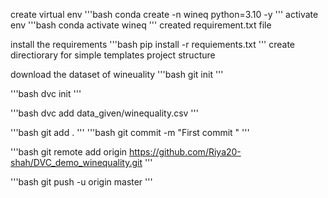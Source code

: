 create virtual env
'''bash
conda create -n wineq python=3.10 -y
'''
activate env 
'''bash
conda activate wineq
'''
created requirement.txt file

install the requirements
'''bash
pip install -r requiements.txt
'''
create directiorary for simple templates project structure 

download the dataset of wineuality 
'''bash
git init
'''

'''bash
dvc init
'''

'''bash
dvc add data_given/winequality.csv
'''

'''bash
git add .
'''
'''bash
git commit -m "First commit "
'''

'''bash
git remote add origin https://github.com/Riya20-shah/DVC_demo_winequality.git
'''

'''bash
git push -u origin master
'''
